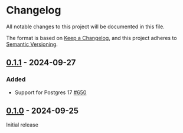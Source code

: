 # Changelog

All notable changes to this project will be documented in this file.

The format is based on [Keep a Changelog](https://keepachangelog.com/en/1.0.0/), and this project adheres
to [Semantic Versioning](https://semver.org/spec/v2.0.0.html).

## [0.1.1] - 2024-09-27

### Added

* Support for Postgres 17 [#650](https://github.com/omnigres/omnigres/pull/650)

## [0.1.0] - 2024-09-25

Initial release

[Unreleased]: https://github.com/omnigres/omnigres/commits/next/omni_auth

[0.1.0]: [https://github.com/omnigres/omnigres/pull/649]

[0.1.1]: [https://github.com/omnigres/omnigres/pull/650]
